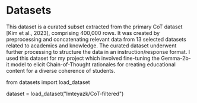 # Datasets
This dataset is a curated subset extracted from the primary CoT dataset [Kim et al., 2023], comprising 400,000 rows. It was created by preprocessing and concatenating relevant data from 13 selected datasets related to academics and knowledge. The curated dataset underwent further processing to structure the data in an instruction/response format. I used this dataset for my project which involved fine-tuning the Gemma-2b-it model to elicit Chain-of-Thought rationales for creating educational content for a diverse coherence of students. 

from datasets import load_dataset

dataset = load_dataset("Imteyazk/CoT-filtered")


